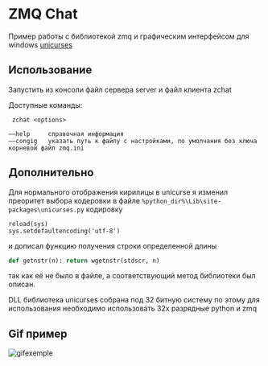 
ZMQ Chat
=========

Пример работы с библиотекой zmq и графическим интерфейсом для windows [unicurses](https://github.com/Chiel92/unicurses)

Использование
-------------
Запустить из консоли файл сервера server и файл клиента zchat

Доступные команды:
```
 zchat <options>

––help     справочная информация
––congig   указать путь к файлу с настройками, по умолчания без ключа корневой файл zmq.ini
```
Дополнительно
-------------

Для нормального отображения кирилицы в unicurse я изменил преоритет выбора кодеровки в файле ```%python_dir%\Lib\site-packages\unicurses.py``` кодировку

```
reload(sys)
sys.setdefaultencoding('utf-8')
```
и дописал функцию получения строки определенной длины
```python
def getnstr(n): return wgetnstr(stdscr, n)
```
так как её не было в файле, а соответствующий метод библиотеки был описан.

DLL библиотека unicurses собрана под 32 битную систему по этому для использования необходимо использовать 32х разрядные python и zmq

Gif пример 
-------------

![gifexemple](https://i.imgur.com/2uMHFC7.gif)
